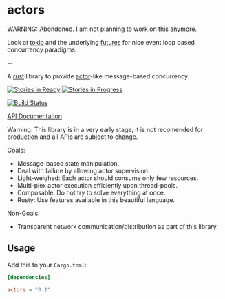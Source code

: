 actors
======

WARNING: Abondoned. I am not planning to work on this anymore.

Look at [tokio](https://github.com/tokio-rs/tokio) and
the underlying [futures](https://github.com/alexcrichton/futures-rs)
for nice event loop based concurrency paradigms.

--

A [rust](http://www.rust-lang.org/) library to provide 
[actor](http://en.wikipedia.org/wiki/Actor_model)-like message-based concurrency.
 
[![Stories in Ready](https://badge.waffle.io/kolloch/actors.png?label=ready&title=Stories%20Ready)](https://waffle.io/kolloch/actors)
[![Stories in Progress](https://badge.waffle.io/kolloch/actors.png?label=in%20progress&title=Stories%20In%20Progress)](https://waffle.io/kolloch/actors)

[![Build Status](https://travis-ci.org/kolloch/actors.svg?branch=master)](https://travis-ci.org/kolloch/actors)

[API Documentation](https://kolloch.github.io/actors/doc/actors/index.html)

Warning: This library is in a very early stage, it is not recomended for production 
and all APIs are subject to change.

Goals:

* Message-based state manipulation.
* Deal with failure by allowing actor supervision.
* Light-weighed: Each actor should consume only few resources.
* Multi-plex actor execution efficiently upon thread-pools.
* Composable: Do not try to solve everything at once.
* Rusty: Use features available in this beautiful language.

Non-Goals:

* Transparent network communication/distribution as part of this
  library.

## Usage

Add this to your `Cargo.toml`:

```toml
[dependencies]

actors = "0.1"
```
